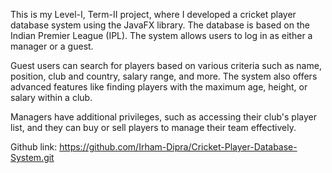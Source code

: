 This is my Level-I, Term-II project, where I developed a cricket player database system using the JavaFX library. The database is based on the Indian Premier League (IPL). The system allows users to log in as either a manager or a guest.

Guest users can search for players based on various criteria such as name, position, club and country, salary range, and more. The system also offers advanced features like finding players with the maximum age, height, or salary within a club.

Managers have additional privileges, such as accessing their club's player list, and they can buy or sell players to manage their team effectively.

Github link: https://github.com/Irham-Dipra/Cricket-Player-Database-System.git